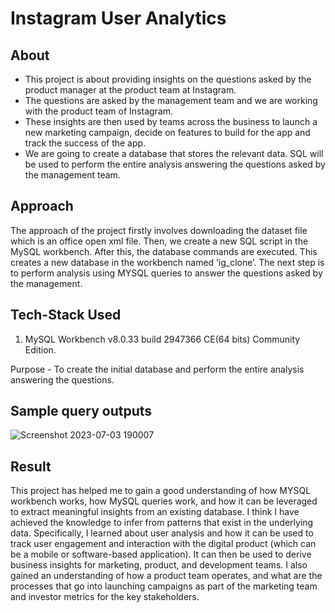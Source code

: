 # Instagram User Analytics

## About 
- This project is about providing insights on the questions asked by the product manager at the product team at Instagram.
- The questions are asked by the management team and we are working with the product team of Instagram.
- These insights are then used by teams across the business to launch a new marketing campaign, decide on features to build for the app and track the success of the app.
- We are going to create a database that stores the relevant data. SQL will be used to perform the entire analysis answering the questions asked by the management team.

## Approach
The approach of the project firstly involves downloading the dataset file which is an office open xml file.
Then, we create a new SQL script in the MySQL workbench. After this, the database commands are
executed. This creates a new database in the workbench named ‘ig_clone’.
The next step is to perform analysis using MYSQL queries to answer the questions asked by the
management.

## Tech-Stack Used
1. MySQL Workbench v8.0.33 build 2947366 CE(64 bits) Community Edition.

Purpose - To create the initial database and perform the entire analysis answering the
questions.

## Sample query outputs
![Screenshot 2023-07-03 190007](https://github.com/nalindas9/sql-mysql/assets/44141068/25054a6b-7ccc-4fa5-b223-f0c10591b533)



## Result
This project has helped me to gain a good understanding of how MYSQL workbench works, how MySQL
queries work, and how it can be leveraged to extract meaningful insights from an existing database. I
think I have achieved the knowledge to infer from patterns that exist in the underlying data. Specifically, I
learned about user analysis and how it can be used to track user engagement and interaction with the
digital product (which can be a mobile or software-based application). It can then be used to derive
business insights for marketing, product, and development teams. I also gained an understanding of how a
product team operates, and what are the processes that go into launching campaigns as part of the
marketing team and investor metrics for the key stakeholders.
